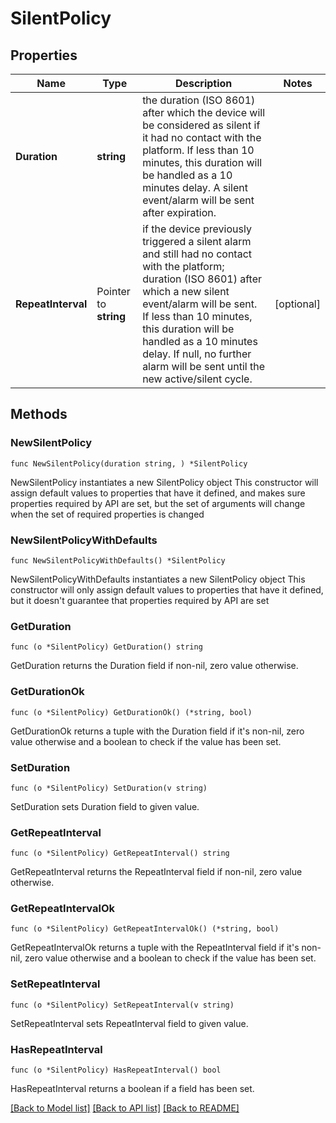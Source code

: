 # SilentPolicy

## Properties

Name | Type | Description | Notes
------------ | ------------- | ------------- | -------------
**Duration** | **string** | the duration (ISO 8601) after which the device will be considered as silent if it had no contact with the platform. If less than 10 minutes, this duration will be handled as a 10 minutes delay. A silent event/alarm will be sent after expiration. | 
**RepeatInterval** | Pointer to **string** | if the device previously triggered a silent alarm and still had no contact with the platform; duration (ISO 8601) after which a new silent event/alarm will be sent. If less than 10 minutes, this duration will be handled as a 10 minutes delay. If null, no further alarm will be sent until the new active/silent cycle. | [optional] 

## Methods

### NewSilentPolicy

`func NewSilentPolicy(duration string, ) *SilentPolicy`

NewSilentPolicy instantiates a new SilentPolicy object
This constructor will assign default values to properties that have it defined,
and makes sure properties required by API are set, but the set of arguments
will change when the set of required properties is changed

### NewSilentPolicyWithDefaults

`func NewSilentPolicyWithDefaults() *SilentPolicy`

NewSilentPolicyWithDefaults instantiates a new SilentPolicy object
This constructor will only assign default values to properties that have it defined,
but it doesn't guarantee that properties required by API are set

### GetDuration

`func (o *SilentPolicy) GetDuration() string`

GetDuration returns the Duration field if non-nil, zero value otherwise.

### GetDurationOk

`func (o *SilentPolicy) GetDurationOk() (*string, bool)`

GetDurationOk returns a tuple with the Duration field if it's non-nil, zero value otherwise
and a boolean to check if the value has been set.

### SetDuration

`func (o *SilentPolicy) SetDuration(v string)`

SetDuration sets Duration field to given value.


### GetRepeatInterval

`func (o *SilentPolicy) GetRepeatInterval() string`

GetRepeatInterval returns the RepeatInterval field if non-nil, zero value otherwise.

### GetRepeatIntervalOk

`func (o *SilentPolicy) GetRepeatIntervalOk() (*string, bool)`

GetRepeatIntervalOk returns a tuple with the RepeatInterval field if it's non-nil, zero value otherwise
and a boolean to check if the value has been set.

### SetRepeatInterval

`func (o *SilentPolicy) SetRepeatInterval(v string)`

SetRepeatInterval sets RepeatInterval field to given value.

### HasRepeatInterval

`func (o *SilentPolicy) HasRepeatInterval() bool`

HasRepeatInterval returns a boolean if a field has been set.


[[Back to Model list]](../README.md#documentation-for-models) [[Back to API list]](../README.md#documentation-for-api-endpoints) [[Back to README]](../README.md)


